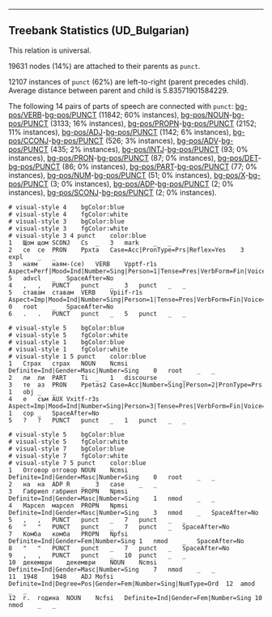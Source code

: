 

--------------------------------------------------------------------------------

## Treebank Statistics (UD_Bulgarian)

This relation is universal.

19631 nodes (14%) are attached to their parents as `punct`.

12107 instances of `punct` (62%) are left-to-right (parent precedes child).
Average distance between parent and child is 5.83571901584229.

The following 14 pairs of parts of speech are connected with `punct`: [bg-pos/VERB]()-[bg-pos/PUNCT]() (11842; 60% instances), [bg-pos/NOUN]()-[bg-pos/PUNCT]() (3133; 16% instances), [bg-pos/PROPN]()-[bg-pos/PUNCT]() (2152; 11% instances), [bg-pos/ADJ]()-[bg-pos/PUNCT]() (1142; 6% instances), [bg-pos/CCONJ]()-[bg-pos/PUNCT]() (526; 3% instances), [bg-pos/ADV]()-[bg-pos/PUNCT]() (435; 2% instances), [bg-pos/INTJ]()-[bg-pos/PUNCT]() (93; 0% instances), [bg-pos/PRON]()-[bg-pos/PUNCT]() (87; 0% instances), [bg-pos/DET]()-[bg-pos/PUNCT]() (86; 0% instances), [bg-pos/PART]()-[bg-pos/PUNCT]() (77; 0% instances), [bg-pos/NUM]()-[bg-pos/PUNCT]() (51; 0% instances), [bg-pos/X]()-[bg-pos/PUNCT]() (3; 0% instances), [bg-pos/ADP]()-[bg-pos/PUNCT]() (2; 0% instances), [bg-pos/SCONJ]()-[bg-pos/PUNCT]() (2; 0% instances).


~~~ conllu
# visual-style 4	bgColor:blue
# visual-style 4	fgColor:white
# visual-style 3	bgColor:blue
# visual-style 3	fgColor:white
# visual-style 3 4 punct	color:blue
1	Щом	щом	SCONJ	Cs	_	3	mark	_	_
2	се	се	PRON	Ppxta	Case=Acc|PronType=Prs|Reflex=Yes	3	expl	_	_
3	наям	наям-(се)	VERB	Vpptf-r1s	Aspect=Perf|Mood=Ind|Number=Sing|Person=1|Tense=Pres|VerbForm=Fin|Voice=Act	5	advcl	_	SpaceAfter=No
4	,	,	PUNCT	punct	_	3	punct	_	_
5	ставам	ставам	VERB	Vpiif-r1s	Aspect=Imp|Mood=Ind|Number=Sing|Person=1|Tense=Pres|VerbForm=Fin|Voice=Act	0	root	_	SpaceAfter=No
6	.	.	PUNCT	punct	_	5	punct	_	_

~~~


~~~ conllu
# visual-style 5	bgColor:blue
# visual-style 5	fgColor:white
# visual-style 1	bgColor:blue
# visual-style 1	fgColor:white
# visual-style 1 5 punct	color:blue
1	Страх	страх	NOUN	Ncmsi	Definite=Ind|Gender=Masc|Number=Sing	0	root	_	_
2	ли	ли	PART	Ti	_	1	discourse	_	_
3	те	аз	PRON	Ppetas2	Case=Acc|Number=Sing|Person=2|PronType=Prs	1	obj	_	_
4	е	съм	AUX	Vxitf-r3s	Aspect=Imp|Mood=Ind|Number=Sing|Person=3|Tense=Pres|VerbForm=Fin|Voice=Act	1	cop	_	SpaceAfter=No
5	?	?	PUNCT	punct	_	1	punct	_	_

~~~


~~~ conllu
# visual-style 5	bgColor:blue
# visual-style 5	fgColor:white
# visual-style 7	bgColor:blue
# visual-style 7	fgColor:white
# visual-style 7 5 punct	color:blue
1	Отговор	отговор	NOUN	Ncmsi	Definite=Ind|Gender=Masc|Number=Sing	0	root	_	_
2	на	на	ADP	R	_	3	case	_	_
3	Габриел	габриел	PROPN	Npmsi	Definite=Ind|Gender=Masc|Number=Sing	1	nmod	_	_
4	Марсел	марсел	PROPN	Npmsi	Definite=Ind|Gender=Masc|Number=Sing	3	nmod	_	SpaceAfter=No
5	,	,	PUNCT	punct	_	7	punct	_	_
6	"	"	PUNCT	punct	_	7	punct	_	SpaceAfter=No
7	Комба	комба	PROPN	Npfsi	Definite=Ind|Gender=Fem|Number=Sing	1	nmod	_	SpaceAfter=No
8	"	"	PUNCT	punct	_	7	punct	_	SpaceAfter=No
9	,	,	PUNCT	punct	_	10	punct	_	_
10	декември	декември	NOUN	Ncmsi	Definite=Ind|Gender=Masc|Number=Sing	7	nmod	_	_
11	1948	1948	ADJ	Mofsi	Definite=Ind|Degree=Pos|Gender=Fem|Number=Sing|NumType=Ord	12	amod	_	_
12	г.	година	NOUN	Ncfsi	Definite=Ind|Gender=Fem|Number=Sing	10	nmod	_	_

~~~


